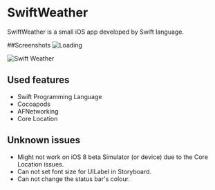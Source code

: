 SwiftWeather
============

SwiftWeather is a small iOS app developed by Swift language.

##Screenshots
![Loading](https://raw.githubusercontent.com/JakeLin/SwiftWeather/master/screenshots/Loading.png)

![Swift Weather](https://raw.githubusercontent.com/JakeLin/SwiftWeather/master/screenshots/Swift%20Weather.png)


## Used features
* Swift Programming Language
* Cocoapods
* AFNetworking
* Core Location

## Unknown issues
* Might not work on iOS 8 beta Simulator (or device) due to the Core Location issues.
* Can not set font size for UILabel in Storyboard.
* Can not change the status bar's colour.
